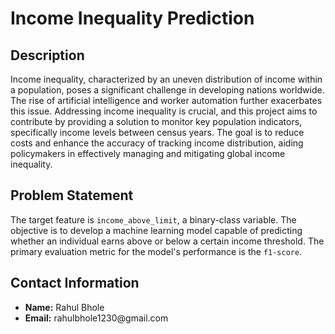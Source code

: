 <!DOCTYPE html>
<html lang="en">

<head>
  <meta charset="UTF-8">
  <meta name="viewport" content="width=device-width, initial-scale=1.0">
</head>

<body>

  <h1>Income Inequality Prediction</h1>

  <h2>Description</h2>

  <p>Income inequality, characterized by an uneven distribution of income within a population, poses a significant challenge in developing nations worldwide. The rise of artificial intelligence and worker automation further exacerbates this issue. Addressing income inequality is crucial, and this project aims to contribute by providing a solution to monitor key population indicators, specifically income levels between census years. The goal is to reduce costs and enhance the accuracy of tracking income distribution, aiding policymakers in effectively managing and mitigating global income inequality.</p>

  <h2>Problem Statement</h2>

  <p>The target feature is <code>income_above_limit</code>, a binary-class variable. The objective is to develop a machine learning model capable of predicting whether an individual earns above or below a certain income threshold. The primary evaluation metric for the model's performance is the <code>f1-score</code>.</p>

  <h2>Contact Information</h2>

  <ul>
    <li><strong>Name:</strong> Rahul Bhole</li>
    <li><strong>Email:</strong> rahulbhole1230@gmail.com</li>
  </ul>

</body>

</html>
